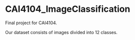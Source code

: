 # CAI4104_ImageClassification

Final project for CAI4104. 

Our dataset consists of images divided into 12 classes. 